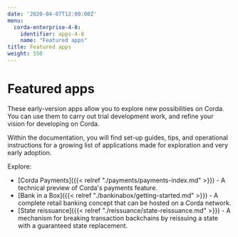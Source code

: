 ```yaml
---
date: '2020-04-07T12:00:00Z'
menu:
  corda-enterprise-4-8:
    identifier: apps-4-8
    name: "Featured apps"
title: Featured apps
weight: 550
---
```


# Featured apps

These early-version apps allow you to explore new possibilities on Corda. You can use them to carry out trial development work, and refine your vision for developing on Corda.

Within the documentation, you will find set-up guides, tips, and operational instructions for a growing list of applications made for exploration and very early adoption.

Explore:

* [Corda Payments]({{< relref "./payments/payments-index.md" >}}) - A technical preview of Corda's payments feature. 
* [Bank in a Box]({{< relref "./bankinabox/getting-started.md" >}}) - A complete retail banking concept that can be hosted on a Corda network.
* [State reissuance]({{< relref "./reissuance/state-reissuance.md" >}}) - A mechanism for breaking transaction backchains by reissuing a state with a guaranteed state replacement.
